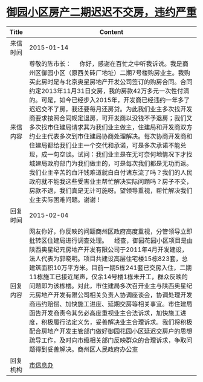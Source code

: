 # <a href="http://www.shangluo.gov.cn/zmhd/ldxxxx.jsp?urltype=leadermail.LeaderMailContentUrl&wbtreeid=1112&leadermailid=2911">御园小区房产二期迟迟不交房，违约严重</a>
| Title |                                                                                                                                                                                                                 Content                                                                                                                                                                                                                 |
|:-----:|-----------------------------------------------------------------------------------------------------------------------------------------------------------------------------------------------------------------------------------------------------------------------------------------------------------------------------------------------------------------------------------------------------------------------------------------|
| 来信时间  | 2015-01-14                                                                                                                                                                                                                                                                                                                                                                                                                              |
| 来信内容  | 尊敬的陈市长：     你好，感谢在百忙之中听我诉说。我是商州区御园小区（原西关砖厂地址）二期7号楼购房业主。我购买此房时是与北京奥星房地产开发公司签订的购房合同。合同约定2013年11月31日交房，我的房款42万多元一次性付清的。可是，如今已经步入2015年，开发商已经违约一年多了迟迟交不了房，我还要每月还房贷。为此我们业主多次找开发商要求按照合同规定退房，可开发商以没钱不予退房；我们又多次找市住建局请求其为我们业主做主，住建局和开发商双方约业主代表多次到市住建局协商处理解决。每次协商开发商和住建局都给我们业主一个交代和承诺，可是多次承诺不能兑现，成一句空谈。试问：我们业主是在无可奈何地情况下才找城建局政府部门为我们做主的，可是每次我们都是无功而返。我们业主辛苦的血汗钱难道就白白付诸东流了吗？我们的人民政府就不能我这些受害业主帮忙解决实际问题吗？房子不交，房款不退，我们真是无计可施呀。望领导重视，帮忙解决我们业主实际困难问题。谢谢！ |
| 回复时间  | 2015-02-04                                                                                                                                                                                                                                                                                                                                                                                                                              |
| 回复内容  | 网友你好，你反映的问题商州区政府高度重视，分管领导立即批转区住建局进行调查处理。    经查，御园花园小区项目是由陕西奥星纪元房地产开发有限公司于2011年4月开发建设，法人代表为郭晓明。项目共建设高层住宅楼15栋823套，总建筑面积10万平方米。目前一期5栋241套已交房入住，二期11栋施工已接近尾声，仅余14号楼1栋未开工，群众反映的问题即为该栋楼。对此，市住建局多次召开业主与陕西奥星纪元房地产开发有限公司相关负责人协调座谈会，协调处理开发商违约赔偿、加快施工进度、延期交房等相关事宜。市住建局函告开发商责令其务必高度重视业主合法诉求，加快施工进度，积极履行法定义务，妥善解决业主合理诉求。我们将积极配合房地产开发主管部门做好御园花园小区延迟交房户的思想疏导工作，及时向市级相关部门反映群众的合理诉求，争取问题得到妥善解决。商州区人民政府办公室                                                |
| 回复机构  | <a href="../../categories/agencies/市信息办.md">市信息办</a>                                                                                                                                                                                                                                                                                                                                                                                      |